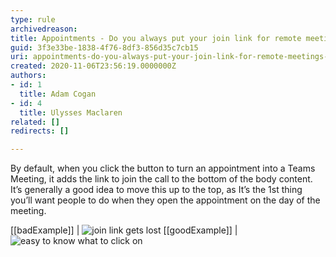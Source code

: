 ```yaml
---
type: rule
archivedreason: 
title: Appointments - Do you always put your join link for remote meetings at the top of the body?
guid: 3f3e33be-1838-4f76-8df3-856d35c7cb15
uri: appointments-do-you-always-put-your-join-link-for-remote-meetings-at-the-top-of-the-body
created: 2020-11-06T23:56:19.0000000Z
authors:
- id: 1
  title: Adam Cogan
- id: 4
  title: Ulysses Maclaren
related: []
redirects: []

---
```


By default, when you click the button to turn an appointment into a Teams Meeting, it adds the link to join the call to the bottom of the body content. It’s generally a good idea to move this up to the top, as It’s the 1st thing you’ll want people to do when they open the appointment on the day of the meeting.

<!--endintro-->

[[badExample]]
| ![join link gets lost](join-link-bad.jpg)
[[goodExample]]
| ![easy to know what to click on](join-link-good.jpg)
